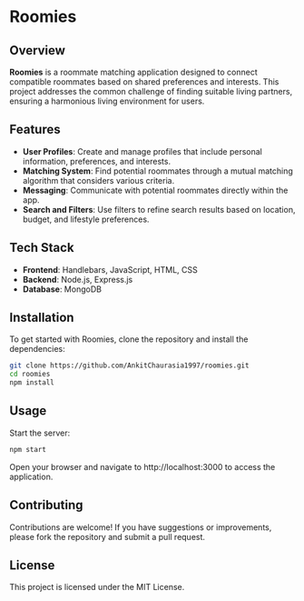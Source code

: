 # Roomies

## Overview

**Roomies** is a roommate matching application designed to connect compatible roommates based on shared preferences and interests. This project addresses the common challenge of finding suitable living partners, ensuring a harmonious living environment for users.

## Features

- **User Profiles**: Create and manage profiles that include personal information, preferences, and interests.
- **Matching System**: Find potential roommates through a mutual matching algorithm that considers various criteria.
- **Messaging**: Communicate with potential roommates directly within the app.
- **Search and Filters**: Use filters to refine search results based on location, budget, and lifestyle preferences.

## Tech Stack

- **Frontend**: Handlebars, JavaScript, HTML, CSS
- **Backend**: Node.js, Express.js
- **Database**: MongoDB

## Installation

To get started with Roomies, clone the repository and install the dependencies:

```bash
git clone https://github.com/AnkitChaurasia1997/roomies.git
cd roomies
npm install
```
## Usage

Start the server:

```bash
npm start
```
Open your browser and navigate to http://localhost:3000 to access the application.

## Contributing
Contributions are welcome! If you have suggestions or improvements, please fork the repository and submit a pull request.

## License
This project is licensed under the MIT License.
